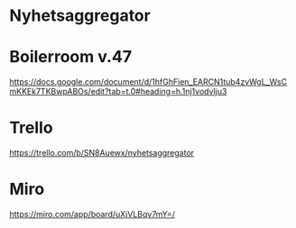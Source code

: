 # Nyhetsaggregator

# Boilerroom v.47
https://docs.google.com/document/d/1hfGhFien_EARCN1tub4zvWgL_WsCmKKEk7TKBwpABOs/edit?tab=t.0#heading=h.1nj1vodvlju3

# Trello
https://trello.com/b/SN8Auewx/nyhetsaggregator

# Miro
https://miro.com/app/board/uXjVLBqv7mY=/
